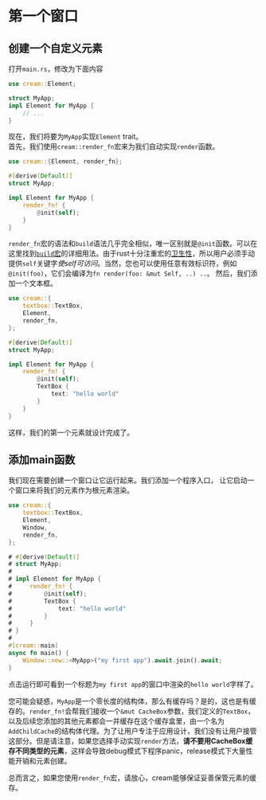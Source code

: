 # 第一个窗口

## 创建一个自定义元素

打开`main.rs`，修改为下面内容

```rust
use cream::Element;

struct MyApp;
impl Element for MyApp {
    // ...
}
```

现在，我们将要为`MyApp`实现`Element` trait。\
首先，我们使用`cream::render_fn`宏来为我们自动实现`render`函数。

```rust
use cream::{Element, render_fn};

#[derive(Default)]
struct MyApp;

impl Element for MyApp {
    render_fn! {
        @init(self);
    }
}
```

`render_fn`宏的语法和`build`语法几乎完全相似，唯一区别就是`@init`函数。可以在这里找到[`build`宏](../build_syntax/index.html)的详细用法。由于rust十分注重宏的[卫生性](https://veykril.github.io/tlborm/decl-macros/minutiae/hygiene.html)，所以用户必须手动提供`self`关键字*使self可访问*。当然，您也可以使用任意有效标识符，例如`@init(foo)`，它们会编译为`fn render(foo: &mut Self, ..) ..`。
然后，我们添加一个文本框。

```rust
use cream::{
    textbox::TextBox,
    Element,
    render_fn,
};

#[derive(Default)]
struct MyApp;

impl Element for MyApp {
    render_fn! {
        @init(self);
        TextBox {
            text: "hello world"
        }
    }
}
```

这样，我们的第一个元素就设计完成了。

## 添加main函数

我们现在需要创建一个窗口让它运行起来。我们添加一个程序入口，
让它启动一个窗口来将我们的元素作为根元素渲染。

```rust
use cream::{
    textbox::TextBox,
    Element,
    Window,
    render_fn,
};

# #[derive(Default)]
# struct MyApp;
#
# impl Element for MyApp {
#     render_fn! {
#         @init(self);
#         TextBox {
#             text: "hello world"
#         }
#     }
# }
#
#[cream::main]
async fn main() {
    Window::new::<MyApp>("my first app").await.join().await;
}
```

点击运行即可看到一个标题为`my first app`的窗口中渲染的`hello world`字样了。

您可能会疑惑，`MyApp`是一个零长度的结构体，那么有缓存吗？是的，这也是有缓存的。`render_fn!`会帮我们接收一个`&mut CacheBox`参数，我们定义的`TextBox`，以及后续您添加的其他元素都会一并缓存在这个缓存盒里，由一个名为`AddChildCache`的结构体代理。为了让用户专注于应用设计，我们没有让用户接管这部分。但是请注意，如果您选择手动实现`render`方法，**请不要用CacheBox缓存不同类型的元素**，这样会导致debug模式下程序panic，release模式下大量性能开销和元素创建。

总而言之，如果您使用`render_fn`宏，请放心，cream能够保证妥善保管元素的缓存。
